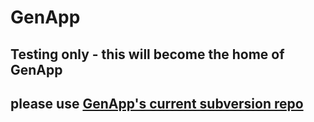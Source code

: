 # GenApp

## Testing only - this will become the home of GenApp
## please use [GenApp's current subversion repo](https://genapp.rocks/wiki/wiki/get)

